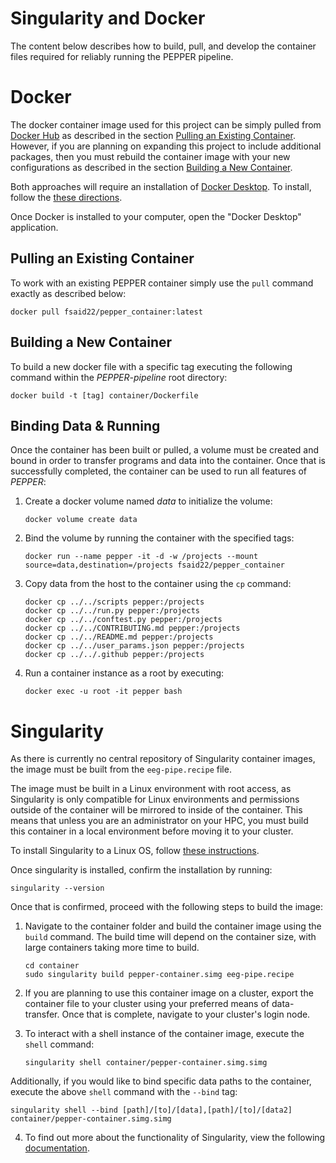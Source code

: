 # Singularity and Docker
The content below describes how to build, pull, and develop the container files required for reliably running the PEPPER pipeline. 

# Docker

The docker container image used for this project can be simply pulled from [Docker Hub](https://hub.docker.com/) as described in the section [Pulling an Existing Container](#Pulling-an-Existing-Container). However, if you are planning on expanding this project to include additional packages, then you must rebuild the container image with your new configurations as described in the section [Building a New Container](#Building-a-New-Container).

Both approaches will require an installation of [Docker Desktop](https://www.docker.com/products/docker-desktop). To install, follow the [these directions](https://docs.docker.com/get-docker/). 

Once Docker is installed to your computer, open the "Docker Desktop" application. 

## Pulling an Existing Container

To work with an existing PEPPER container simply use the `pull` command exactly as described below:
   ```
   docker pull fsaid22/pepper_container:latest
   ```

## Building a New Container

To build a new docker file with a specific tag executing the following command within the *PEPPER-pipeline* root directory: 
   ```
   docker build -t [tag] container/Dockerfile
   ```

## Binding Data & Running

Once the container has been built or pulled, a volume must be created and bound in order to transfer programs and data into the container. Once that is successfully completed, the container can be used to run all features of *PEPPER*:

1. Create a docker volume named *data* to initialize the volume:
   ```
   docker volume create data
   ```

2. Bind the volume by running the container with the specified tags:
   ```
   docker run --name pepper -it -d -w /projects --mount source=data,destination=/projects fsaid22/pepper_container
   ```

3. Copy data from the host to the container using the `cp` command:
   ```
   docker cp ../../scripts pepper:/projects
   docker cp ../../run.py pepper:/projects
   docker cp ../../conftest.py pepper:/projects
   docker cp ../../CONTRIBUTING.md pepper:/projects
   docker cp ../../README.md pepper:/projects
   docker cp ../../user_params.json pepper:/projects
   docker cp ../../.github pepper:/projects
   ```

4. Run a container instance as a root by executing:
   ```
   docker exec -u root -it pepper bash
   ```

# Singularity

As there is currently no central repository of Singularity container images, the image must be built from the `eeg-pipe.recipe` file. 

The image must be built in a Linux environment with root access, as Singularity is only compatible for Linux environments and permissions outside of the container will be mirrored to inside of the container. This means that unless you are an administrator on your HPC, you must build this container in a local environment before moving it to your cluster.

To install Singularity to a Linux OS, follow [these instructions](https://sylabs.io/guides/3.0/user-guide/installation.html).

Once singularity is installed, confirm the installation by running:
```
singularity --version
```

Once that is confirmed, proceed with the following steps to build the image:

1. Navigate to the container folder and build the container image using the `build` command. The build time will depend on the container size, with large containers taking more time to build. 
   ```
   cd container
   sudo singularity build pepper-container.simg eeg-pipe.recipe
   ```

2. If you are planning to use this container image on a cluster, export the container file to your cluster using your preferred means of data-transfer. Once that is complete, navigate to your cluster's login node. 

3. To interact with a shell instance of the container image, execute the `shell` command:
   ```
   singularity shell container/pepper-container.simg.simg
   ```

Additionally, if you would like to bind specific data paths to the container, execute the above `shell` command with the `--bind` tag:
```
singularity shell --bind [path]/[to]/[data],[path]/[to]/[data2] container/pepper-container.simg.simg
```

4. To find out more about the functionality of Singularity, view the following [documentation](https://sylabs.io/guides/3.0/user-guide/quick_start.html).
